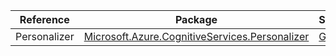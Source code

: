 | Reference | Package | Source |
|---|---|---|
|Personalizer|[Microsoft.Azure.CognitiveServices.Personalizer](https://www.nuget.org/packages/Microsoft.Azure.CognitiveServices.Personalizer)|[Github](https://github.com/Azure/azure-sdk-for-net)|
